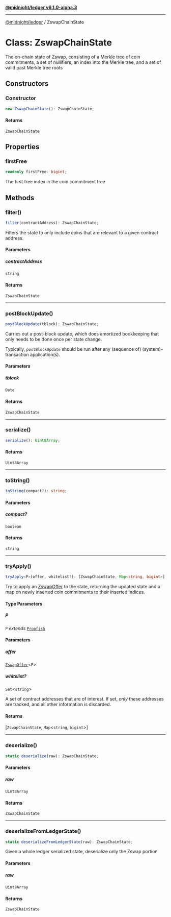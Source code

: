 [**@midnight/ledger v6.1.0-alpha.3**](../README.md)

***

[@midnight/ledger](../globals.md) / ZswapChainState

# Class: ZswapChainState

The on-chain state of Zswap, consisting of a Merkle tree of coin
commitments, a set of nullifiers, an index into the Merkle tree, and a set
of valid past Merkle tree roots

## Constructors

### Constructor

```ts
new ZswapChainState(): ZswapChainState;
```

#### Returns

`ZswapChainState`

## Properties

### firstFree

```ts
readonly firstFree: bigint;
```

The first free index in the coin commitment tree

## Methods

### filter()

```ts
filter(contractAddress): ZswapChainState;
```

Filters the state to only include coins that are relevant to a given
contract address.

#### Parameters

##### contractAddress

`string`

#### Returns

`ZswapChainState`

***

### postBlockUpdate()

```ts
postBlockUpdate(tblock): ZswapChainState;
```

Carries out a post-block update, which does amortized bookkeeping that
only needs to be done once per state change.

Typically, `postBlockUpdate` should be run after any (sequence of)
(system)-transaction application(s).

#### Parameters

##### tblock

`Date`

#### Returns

`ZswapChainState`

***

### serialize()

```ts
serialize(): Uint8Array;
```

#### Returns

`Uint8Array`

***

### toString()

```ts
toString(compact?): string;
```

#### Parameters

##### compact?

`boolean`

#### Returns

`string`

***

### tryApply()

```ts
tryApply<P>(offer, whitelist?): [ZswapChainState, Map<string, bigint>];
```

Try to apply an [ZswapOffer](ZswapOffer.md) to the state, returning the updated state
and a map on newly inserted coin commitments to their inserted indices.

#### Type Parameters

##### P

`P` *extends* [`Proofish`](../type-aliases/Proofish.md)

#### Parameters

##### offer

[`ZswapOffer`](ZswapOffer.md)\<`P`\>

##### whitelist?

`Set`\<`string`\>

A set of contract addresses that are of interest. If
set, *only* these addresses are tracked, and all other information is
discarded.

#### Returns

\[`ZswapChainState`, `Map`\<`string`, `bigint`\>\]

***

### deserialize()

```ts
static deserialize(raw): ZswapChainState;
```

#### Parameters

##### raw

`Uint8Array`

#### Returns

`ZswapChainState`

***

### deserializeFromLedgerState()

```ts
static deserializeFromLedgerState(raw): ZswapChainState;
```

Given a whole ledger serialized state, deserialize only the Zswap portion

#### Parameters

##### raw

`Uint8Array`

#### Returns

`ZswapChainState`
